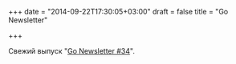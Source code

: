 +++
date = "2014-09-22T17:30:05+03:00"
draft = false
title = "Go Newsletter"

+++

<p>Свежий выпуск &quot;<a href="http://www.golangweekly.com/archive/go-newsletter-issue-34/">Go Newsletter #34</a>&quot;.</p>

